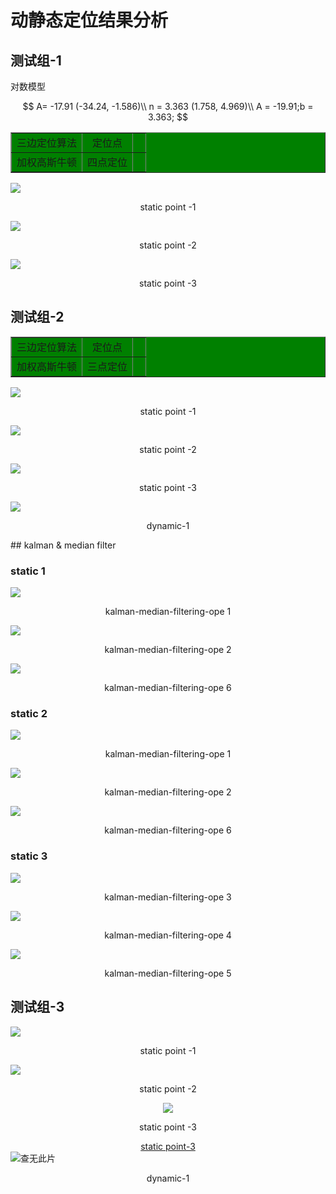 # 动静态定位结果分析

## 测试组-1

对数模型

$$
A= -17.91  (-34.24, -1.586)\\
n = 3.363  (1.758, 4.969)\\
A = -19.91;b = 3.363;
$$


<table border="1" bgcolor="green">
<tr>
<td align="center">三边定位算法</td>
<td align="center">定位点</td>
<td align="center">&nbsp</td>
</tr>
<tr>
<td align="center">加权高斯牛顿</td>
<td align="center">四点定位</td>
<td align="center">&nbsp</td>
</tr>
</table>

<div>
    <img src="img/temp-location/location-static-1-1.png">
    <p align="center"> static point -1 </p>
</div>
<div>
    <img src="img/temp-location/location-static-1-2.png">
    <p align="center"> static point -2 </p>
</div>
<div>
    <img src="img/temp-location/location-static-1-3.png">
    <p align="center"> static point -3 </p>
</div>

## 测试组-2

<table border="1" bgcolor="green">
<tr>
<td align="center">三边定位算法</td>
<td align="center">定位点</td>
<td align="center">&nbsp</td>
</tr>
<tr>
<td align="center">加权高斯牛顿</td>
<td align="center">三点定位</td>
<td align="center">&nbsp</td>
</tr>
</table>
<div>
    <img src="img/temp-location/location-static-2-1.png">
    <p align="center"> static point -1 </p>
</div>
<div>
    <img src="img/temp-location/location-static-2-2.png">
    <p align="center"> static point -2 </p>
</div>
<div>
    <img src="img/temp-location/location-static-2-3.png">
    <p align="center"> static point -3 </p>
</div>
<div>
    <img src="img/temp-location/dynamic-1.png">
    <p align="center"> dynamic-1 </p>
</div>
## kalman & median filter

### static 1

<div>
    <img src="img/kalman-median-filtering-1-ope1.png">
    <p align="center"> kalman-median-filtering-ope 1 </p>
</div>
<div>
    <img src="img/kalman-median-filtering-1-ope2.png">
    <p align="center"> kalman-median-filtering-ope 2 </p>
</div>
<div>
    <img src="img/kalman-median-filtering-1-ope6.png">
    <p align="center"> kalman-median-filtering-ope 6 </p>
</div>

### static 2 

<div>
    <img src="img/kalman-median-filtering-2-ope1.png">
    <p align="center"> kalman-median-filtering-ope 1 </p>
</div>
<div>
    <img src="img/kalman-median-filtering-2-ope2.png">
    <p align="center"> kalman-median-filtering-ope 2 </p>
</div>
<div>
    <img src="img/kalman-median-filtering-2-ope6.png">
    <p align="center"> kalman-median-filtering-ope 6 </p>
</div>

### static 3

<div>
    <img src="img/kalman-median-filtering-3-ope3.png">
    <p align="center"> kalman-median-filtering-ope 3 </p>
</div>
<div>
    <img src="img/kalman-median-filtering-3-ope4.png">
    <p align="center"> kalman-median-filtering-ope 4 </p>
</div>
<div>
    <img src="img/kalman-median-filtering-3-ope5.png">
    <p align="center"> kalman-median-filtering-ope 5 </p>
</div>


## 测试组-3

<div>
    <img src="img/position-1.png">
    <p align="center"> static point -1 </p>
</div>
<div>
    <img src="img/position-2.png">
    <p align="center"> static point -2 </p>
</div>
<div align="center">
    <img src="img/position-3.png">
    <p align="center"> static point -3 </p>
    <a href="D:\Code\BlueTooth\pos_bluetooth_matlab\Doc\img\position-3.png">static point-3</a>
</div>
<div>
    <img src="img/dynamic-1.png" alt="查无此片">
    <p align="center"> dynamic-1 </p>
</div>
